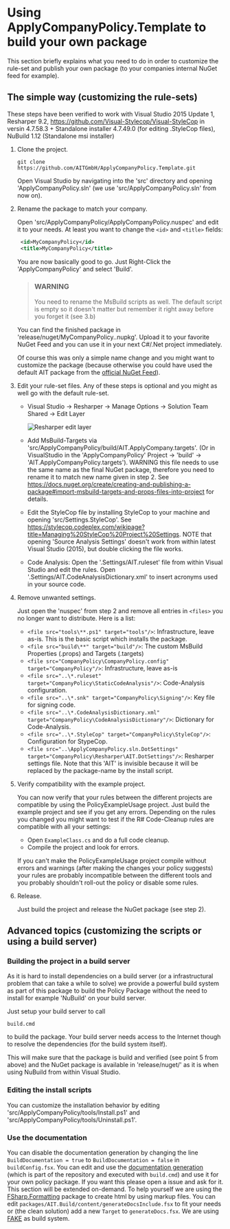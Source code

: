 # Using ApplyCompanyPolicy.Template to build your own package

This section briefly explains what you need to do in order to customize the rule-set and publish your own package (to your companies internal NuGet feed for example).

## The simple way (customizing the rule-sets)
These steps have been verified to work with Visual Studio 2015 Update 1, Resharper 9.2, https://github.com/Visual-Stylecop/Visual-StyleCop in versin 4.7.58.3 + Standalone installer 4.7.49.0 (for editing .StyleCop files), NuBuild 1.12 (Standalone msi installer)

1. Clone the project.

   ```shell
   git clone https://github.com/AITGmbH/ApplyCompanyPolicy.Template.git
   ```

   Open Visual Studio by navigating into the 'src' directory and opening 'ApplyCompanyPolicy.sln' (we use 'src/ApplyCompanyPolicy.sln' from now on).

2. Rename the package to match your company.

   Open 'src/ApplyCompanyPolicy/ApplyCompanyPolicy.nuspec' and edit it to your needs. At least you want to change the `<id>` and `<title>` fields:

   ```xml
    <id>MyCompanyPolicy</id>
    <title>MyCompanyPolicy</title>
   ```

   You are now basically good to go. Just Right-Click the 'ApplyCompanyPolicy' and select 'Build'. 
   
   > ### WARNING
   > You need to rename the MsBuild scripts as well. The default script is empty so it doesn't matter but remember it right away before you forget it (see 3.b)
   
   You can find the finished package in 'release/nuget/MyCompanyPolicy.<version>.nupkg'. Upload it to your favorite NuGet Feed and you can use it in your next C#/.Net project immediately.

   Of course this was only a simple name change and you might want to customize the package (because otherwise you could have used the default AIT package from the [official NuGet Feed](https://www.nuget.org/packages/AIT.CompanyPolicy/)).

3. Edit your rule-set files. Any of these steps is optional and you might as well go with the default rule-set.

   - Visual Studio -> Resharper -> Manage Options -> Solution Team Shared -> Edit Layer
     
	  ![Resharper edit layer](/ApplyCompanyPolicy.Template/content/img/resharper_edit_layer.jpg) 

   - Add MsBuild-Targets via 'src/ApplyCompanyPolicy/build/AIT.ApplyCompany.targets'. 
      (Or in VisualStudio in the 'ApplyCompanyPolicy' Project -> 'build' -> 'AIT.ApplyCompanyPolicy.targets').
	  WARNING this file needs to use the same name as the final NuGet package, therefore you need to rename it to match new name given in step 2. 
	  See https://docs.nuget.org/create/creating-and-publishing-a-package#import-msbuild-targets-and-props-files-into-project for details.

   - Edit the StyleCop file by installing StyleCop to your machine and opening 'src/Settings.StyleCop'. See https://stylecop.codeplex.com/wikipage?title=Managing%20StyleCop%20Project%20Settings. 
      NOTE that opening 'Source Analysis Settings' doesn't work from within latest Visual Studio (2015), but double clicking the file works.

   - Code Analysis: Open the '.Settings/AIT.ruleset' file from within Visual Studio and edit the rules.
	  Open '.Settings/AIT.CodeAnalysisDictionary.xml' to insert acronyms used in your source code.

4. Remove unwanted settings.

   Just open the 'nuspec' from step 2 and remove all entries in `<files>` you no longer want to distribute. Here is a list:

   - `<file src="tools\**.ps1" target="tools"/>`: Infrastructure, leave as-is. This is the basic script which installs the package.
   - `<file src="build\**" target="build"/>`: The custom MsBuild Properties (.props) and Targets (.targets)
   - `<file src="CompanyPolicy\CompanyPolicy.config" target="CompanyPolicy"/>`: Infrastructure, leave as-is
   - `<file src="..\*.ruleset" target="CompanyPolicy\StaticCodeAnalysis"/>`: Code-Analysis configuration.
   - `<file src="..\*.snk" target="CompanyPolicy\Signing"/>`: Key file for signing code.
   - `<file src="..\*.CodeAnalysisDictionary.xml" target="CompanyPolicy\CodeAnalysisDictionary"/>`: Dictionary for Code-Analysis.
   - `<file src="..\*.StyleCop" target="CompanyPolicy\StyleCop"/>`: Configuration for StypeCop.
   - `<file src="..\ApplyCompanyPolicy.sln.DotSettings" target="CompanyPolicy\Resharper\AIT.DotSettings"/>`: Resharper settings file. Note that this 'AIT' is invisible because it will be replaced by the package-name by the install script.

5. Verify compatibility with the example project.
   
   You can now verify that your rules between the different projects are compatible by using the PolicyExampleUsage project.
   Just build the example project and see if you get any errors.
   Depending on the rules you changed you might want to test if the R# Code-Cleanup rules are compatible with all your settings:
    - Open `ExampleClass.cs` and do a full code cleanup.
	- Compile the project and look for errors.
   
   If you can't make the PolicyExampleUsage project compile without errors and warnings (after making the changes your policy suggests) your rules are probably incompatible between the different tools and you probably shouldn't roll-out the policy or disable some rules.

6. Release.

   Just build the project and release the NuGet package (see step 2).


## Advanced topics (customizing the scripts or using a build server)

### Building the project in a build server

As it is hard to install dependencies on a build server (or a infrastructural problem that can take a while to solve) we provide a powerful
build system as part of this package to build the Policy Package without the need to install for example 'NuBuild' on your build server.

Just setup your build server to call

```shell
build.cmd
```

to build the package. Your build server needs access to the Internet though to resolve the dependencies (for the build system itself).

This will make sure that the package is build and verified (see point 5 from above) and the NuGet package is available in 'release/nuget/' as it is when using NuBuild from within Visual Studio.

### Editing the install scripts

You can customize the installation behavior by editing 'src/ApplyCompanyPolicy/tools/Install.ps1' and 'src/ApplyCompanyPolicy/tools/Uninstall.ps1'.

### Use the documentation

You can disable the documentation generation by changing the line `BuildDocumentation = true` to `BuildDocumentation = false` in `buildConfig.fsx`.
You can edit and use the [documentation generation](http://aitgmbh.github.io/ApplyCompanyPolicy.Template/) (which is part of the repository and executed with `build.cmd`) and use it for your own policy package. If you want this please open a issue and ask for it.
This section will be extended on-demand.
To help yourself we are using the [FSharp.Formatting](http://tpetricek.github.io/FSharp.Formatting/) package to create html by using markup files.
You can edit `packages/AIT.Build/content/generateDocsInclude.fsx` to fit your needs or (the clean solution) add a new `Target` to `generateDocs.fsx`.
We are using [FAKE](http://fsharp.github.io/FAKE/) as build system.
